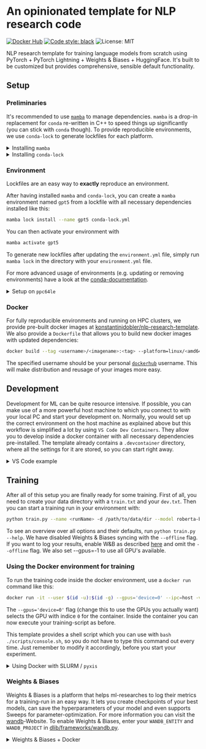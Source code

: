 # An opinionated template for NLP research code

[![Docker Hub](https://img.shields.io/docker/v/konstantinjdobler/nlp-research-template/torch2.0.0-cuda11.8?color=blue&label=docker&logo=docker)](https://hub.docker.com/r/konstantinjdobler/nlp-research-template/tags) [![Code style: black](https://img.shields.io/badge/code%20style-black-000000.svg)](https://github.com/psf/black) ![License: MIT](https://img.shields.io/github/license/konstantinjdobler/nlp-research-template?color=green)

NLP research template for training language models from scratch using PyTorch + PyTorch Lightning + Weights & Biases + HuggingFace. It's built to be customized but provides comprehensive, sensible default functionality.

## Setup

### Preliminaries

It's recommended to use [`mamba`](https://github.com/mamba-org/mamba) to manage dependencies. `mamba` is a drop-in replacement for `conda` re-written in C++ to speed things up significantly (you can stick with `conda` though). To provide reproducible environments, we use `conda-lock` to generate lockfiles for each platform.

<details><summary>Installing <code>mamba</code></summary>

<p>

On Unix-like platforms, run the snippet below. Otherwise, visit the [mambaforge repo](https://github.com/conda-forge/miniforge#mambaforge). Note this does not use the Anaconda installer, which reduces bloat.

```bash
curl -L -O "https://github.com/conda-forge/miniforge/releases/latest/download/Mambaforge-$(uname)-$(uname -m).sh"
bash Mambaforge-$(uname)-$(uname -m).sh
```

</details>

<details><summary>Installing <code>conda-lock</code></summary>

<p>

The preferred method is to install conda-lock into your `mamba` / `conda` `base` environment using `mamba install -c conda-forge -n base conda-lock`. Then, you can access conda-lock via the automatic subcommand discovery (e.g. `mamba lock --version`). Otherwise, visit the [conda-lock repo](https://github.com/conda/conda-lock). For basic usage, have a look at the commands below:

```bash
mamba lock install --name gpt5 conda-lock.yml # create environment with name gpt5 based on lockfile
mamba lock # create new lockfile based on environment.yml
mamba lock --update <package-name> # update specific packages in lockfile
```

</details>


### Environment

Lockfiles are an easy way to **exactly** reproduce an environment.

After having installed `mamba` and `conda-lock`, you can create a `mamba` environment named `gpt5` from a lockfile with all necessary dependencies installed like this:

```bash
mamba lock install --name gpt5 conda-lock.yml
```

You can then activate your environment with
```bash
mamba activate gpt5
```

To generate new lockfiles after updating the `environment.yml` file, simply run `mamba lock` in the directory with your `environment.yml` file.

For more advanced usage of environments (e.g. updating or removing environments) have a look at the [conda-documentation](https://conda.io/projects/conda/en/latest/user-guide/tasks/manage-environments.html#removing-an-environment).

<details><summary>Setup on <code>ppc64le</code></summary>

<p>

**If you're not using a PowerPC machine, do not worry about this.**

Whenever you create an environment for a different processor architecture, you will need to use the packages suited for it. IBM PowerPC machines for example use a special processor architecture called <code>ppc64le</code>. 
Setting up the environment therefore is slightly more tricky because the official channels do not provide packages compiled for <code>ppc64le</code>. However, we can use the amazing [Open-CE channel](https://ftp.osuosl.org/pub/open-ce/current/) instead. A lockfile containing the relevant dependencies is already prepared in <code>ppc64le.conda-lock.yml</code> and the environment again can be simply installed with:

```bash
mamba lock install --name gpt5-ppc64le ppc64le.conda-lock.yml
```

Dependencies for <code>ppce64le</code> should go into the seperate <code>ppc64le.environment.yml</code> file. Use the following command to generate a new lockfile after updating the dependencies:

```bash
mamba lock --file ppc64le.environment.yml --lockfile ppc64le.conda-lock.yml
```

</p>
</details>

### Docker

For fully reproducible environments and running on HPC clusters, we provide pre-built docker images at [konstantinjdobler/nlp-research-template](https://hub.docker.com/r/konstantinjdobler/nlp-research-template/tags). We also provide a `Dockerfile` that allows you to build new docker images with updated dependencies:

```bash
docker build --tag <username>/<imagename>:<tag> --platform=linux/<amd64/ppc64le> .
```
The specified username should be your personal [`dockerhub`](https://hub.docker.com) username. This will make distribution and reusage of your images more easy.

## Development
Development for ML can be quite resource intensive. If possible, you can make use of a more powerful host machine to which you connect to with your local PC and start your development on. Normally, you would set up the correct environment on the host machine as explained above but this workflow is simplified a lot by using `VS Code Dev Containers`. They allow you to develop inside a docker container with all necessary dependencies pre-installed.  The template already contains a `.devcontainer` directory, where all the settings for it are stored, so you can start right away.
<details><summary>VS Code example</summary>

<p>

After having installed the [Remote-SSH-](https://code.visualstudio.com/docs/remote/ssh), and [Dev Containers-Extension](https://code.visualstudio.com/docs/devcontainers/containers), you set up your `DEV Container` in the following way.

1. Establish the SSH-connection with the host by opening your VS Code command pallet and typing <code>Remote-SSH: Connect to Host</code>. Now you can connect to your host machine.
2. Open the folder that contains this template on the host machine.
3. VS Code will automatically detect the `.devcontainer` directory and ask you to reopen the folder in a DEV-Container.
4. Press `Reopen in Container' and wait for VS Code to set everything up.

When using this workflow you will have to adapt `"runArgs": ["--ipc=host", "--gpus", "device=CHANGE_ME"]` in [`.devcontainer/devcontainer.json`](.devcontainer/devcontainer.json) and specify the GPU-devices you are actually going to use on the host-machine for your development. Optionally you can mount cache files with `"mounts": ["source=/MY_HOME_DIR/.cache,target=/home/mamba/.cache,type=bind"]`.

Additionally, you can set the `WANDB_API_KEY` in your remote environment; it will then be automatically mapped into the container.

</p>
</details>



## Training

After all of this setup you are finally ready for some training. First of all, you need to create your data directory with a `train.txt` and your `dev.txt`. Then you can start a training run in your environment with:

```bash
python train.py --name <runName> -d /path/to/data/dir --model roberta-base --gpus=-1 --offline
```

To see an overview over all options and their defaults, run `python train.py --help`.
We have disabled Weights & Biases syncing with the `--offline` flag. If you want to log your results, enable W&B as described [here](#weights--biases) and omit the `--offline` flag. We also set --gpus=-1 to use all GPU's available.

### Using the Docker environment for training
To run the training code inside the docker environment, use a `docker run` command like this:
```bash
docker run -it --user $(id -u):$(id -g) --gpus='device=0' --ipc=host -v "($pwd)":/workspace -w /workspace <IMAGENAME> bash
```
The `--gpus='device=0'` flag (change this to use the GPUs you actually want) selects the GPU with indice `0` for the container. Inside the container you can now execute your training-script as before.

This template provides a shell script which you can use with `bash ./scripts/console.sh`, so you do not have to type this command out every time. Just remember to modify it accordingly, before you start your experiment.

<details><summary>Using Docker with SLURM / <code>pyxis</code></summary>

<p>

For security reasons, `docker` might be disabled on your HPC cluster. You might be able to use the SLURM plugin `pyxis` instead like this:

```bash
srun ... --container-image konstantinjdobler/nlp-research-template:latest --container-name torch-cuda python train.py ...
```

This uses [`enroot`](https://github.com/NVIDIA/enroot) under the hood to import your docker image and run your code inside the container. See the [`pyxis` documentation](https://github.com/NVIDIA/pyxis) for more options, such as `--container-mounts` or `--container-writable`.

If you want to run an interactive session with bash don't forget the `--pty` flag, otherwise the environment won't be activated properly.
</p>
</details>

### Weights & Biases
Weights & Biases is a platform that helps ml-researches to log their metrics for a training-run in an easy way. It lets you create checkpoints of your best models, can save the hyperparameters of your model and even supports Sweeps for parameter-optimization. For more information you can visit the [wandb](https://wandb.ai/site)-Website.
To enable Weights & Biases, enter your `WANDB_ENTITY` and `WANDB_PROJECT` in [dlib/frameworks/wandb.py](dlib/frameworks/wandb.py).
<details><summary>Weights & Biases + Docker</summary>

<p>

 When using docker you also have to provide your `WANDB_API_KEY`. You can find your personal key at [wandb.ai/authorize](https://app.wandb.ai/authorize). Either set `WANDB_API_KEY` on your host machine and use the `docker` flag `--env WANDB_API_KEY` when starting your run or use wandb docker-run instead of docker run.

</p>
</details>







